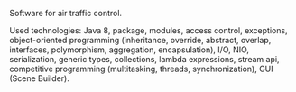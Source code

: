 Software for air traffic control.

Used technologies: Java 8, package, modules, access control, exceptions, object-oriented programming (inheritance, override, abstract, overlap, interfaces, polymorphism, aggregation, encapsulation), I/O, NIO, serialization, generic types, collections, lambda expressions, stream api, competitive programming (multitasking, threads, synchronization), GUI (Scene Builder).
